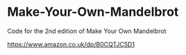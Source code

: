# Make-Your-Own-Mandelbrot
Code for the 2nd edition of Make Your Own Mandelbrot

https://www.amazon.co.uk/dp/B0CQTJC5D1
